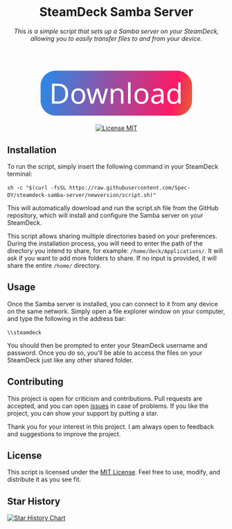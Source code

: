 <h1 align="center">SteamDeck Samba Server</h1>
<p align="center">
  <i>This is a simple script that sets up a Samba server on your SteamDeck, allowing you to easily transfer files to and from your device.</i>
  <br/>
  <br/>
  <br/>
  <br/>
  <a name="download button" href="https://github.com/Sped-DY/steamdeck-samba-server/releases/download/latest/samba.download"><img src="./docs/download_button.svg"  alt="Download steam-deck-samba-server" width="350px" style="padding-top: 15px;"></a>
  <br/>
  <br/>
  <a href="./LICENSE">
    <img src="https://img.shields.io/badge/License-MIT-0aa8d2?logo=opensourceinitiative&logoColor=fff" alt="License MIT">
  </a>
</p>

## Installation

To run the script, simply insert the following command in your SteamDeck terminal:

 
`sh -c "$(curl -fsSL https://raw.githubusercontent.com/Spec-DY/steamdeck-samba-server/newversion/script.sh)"`


This will automatically download and run the script.sh file from the GitHub repository, which will install and configure the Samba server on your SteamDeck.

This script allows sharing multiple directories based on your preferences. During the installation process, you will need to enter the path of the directory you intend to share, for example: `/home/deck/Applications/`. It will ask if you want to add more folders to share. If no input is provided, it will share the entire `/home/` directory.

## Usage

Once the Samba server is installed, you can connect to it from any device on the same network. Simply open a file explorer window on your computer, and type the following in the address bar:

`\\steamdeck`

You should then be prompted to enter your SteamDeck username and password. Once you do so, you'll be able to access the files on your SteamDeck just like any other shared folder.

## Contributing

This project is open for criticism and contributions. Pull requests are accepted, and you can open [issues](https://github.com/malordin/steamdeck-samba-server/issues) in case of problems. If you like the project, you can show your support by putting a star.

Thank you for your interest in this project. I am always open to feedback and suggestions to improve the project.

## License

This script is licensed under the [MIT License](https://github.com/malordin/steamdeck-samba-server/blob/main/LICENSE). Feel free to use, modify, and distribute it as you see fit.

## Star History

<a href="https://star-history.com/#malordin/steamdeck-samba-server&Date">
  <picture>
    <source media="(prefers-color-scheme: dark)" srcset="https://api.star-history.com/svg?repos=malordin/steamdeck-samba-server&type=Date&theme=dark" />
    <source media="(prefers-color-scheme: light)" srcset="https://api.star-history.com/svg?repos=malordin/steamdeck-samba-server&type=Date" />
    <img alt="Star History Chart" src="https://api.star-history.com/svg?repos=malordin/steamdeck-samba-server&type=Date" />
  </picture>
</a> 

